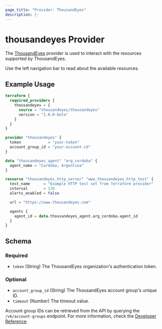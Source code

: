 ```yaml
---
page_title: "Provider: ThousandEyes"
description: |-
---
```


# thousandeyes Provider

The [ThousandEyes](https://www.thousandeyes.com/) provider is used to interact with the resources supported by ThousandEyes.

Use the left navigation bar to read about the available resources.

## Example Usage

```terraform
terraform {
  required_providers {
    thousandeyes = {
      source = "thousandeyes/thousandeyes"
      version = "1.0.0-beta"
    }
  }
}

provider "thousandeyes" {
  token            = "your-token"
  account_group_id = "your-account-id"
}

data "thousandeyes_agent" "arg_cordoba" {
  agent_name = "Cordoba, Argentina"
}

resource "thousandeyes_http_server" "www_thousandeyes_http_test" {
  test_name      = "Example HTTP test set from Terraform provider"
  interval       = 120
  alerts_enabled = false

  url = "https://www.thousandeyes.com"

  agents {
    agent_id = data.thousandeyes_agent.arg_cordoba.agent_id
  }
}
```

<!-- schema generated by tfplugindocs -->
## Schema

### Required

- `token` (String) The ThousandEyes organization's authentication token.

### Optional

- `account_group_id` (String) The ThousandEyes account group's unique ID.
- `timeout` (Number) The timeout value.

Account group IDs can be retrieved from the API by querying the `/v6/account-groups` endpoint. For more information, check the
[Developer Reference](https://developer.thousandeyes.com/v6/admin/#/accountgroup_list).
